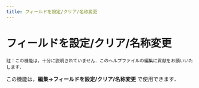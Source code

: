 ```yaml
---
title: フィールドを設定/クリア/名称変更
---
```


# フィールドを設定/クリア/名称変更

```
註：この機能は，十分に説明されていません．このヘルプファイルの編集に貢献をお願いいたします．
```

この機能は，**編集→フィールドを設定/クリア/名称変更** で使用できます．
